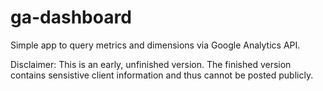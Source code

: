 # ga-dashboard
Simple app to query metrics and dimensions via Google Analytics API.

Disclaimer: This is an early, unfinished version. The finished version contains sensistive client information and thus cannot be posted publicly.
